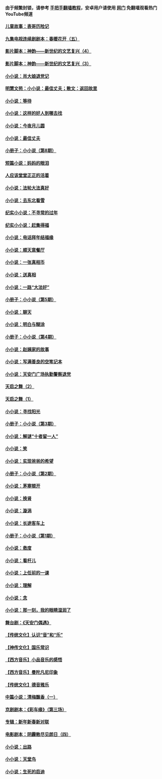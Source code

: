 #### 由于频繁封锁，请参考 [手把手翻墙教程](https://github.com/gfw-breaker/guides/wiki/)，安卓用户请使用 [网门](https://github.com/gfw-breaker/nogfw/blob/master/dl.md?t=06031700) 免翻墙观看热门YouTube频道 

#### [儿童故事：表哥历险记](../pages/328/383535.md?t=06031700) 

#### [九集电视连续剧剧本：春暖花开（五）](../pages/328/275919.md?t=06031700) 

#### [影片脚本：神韵——新世纪的文艺复兴（4）](../pages/328/266089.md?t=06031700) 

#### [影片脚本：神韵——新世纪的文艺复兴（3）](../pages/328/266087.md?t=06031700) 

#### [小小说：肖大娘退党记](../pages/328/239807.md?t=06031700) 

#### [明慧文苑：小小说：最佳丈夫；散文：返回故里](../pages/328/3439.md?t=06031700) 

#### [小小说：等待](../pages/328/223927.md?t=06031700) 

#### [小小说：这样的好人到哪去找](../pages/328/209396.md?t=06031700) 

#### [小小说：今夜月儿圆](../pages/328/193588.md?t=06031700) 

#### [小小说：最佳丈夫](../pages/328/190938.md?t=06031700) 

#### [小册子：小小说（第8期）](../pages/328/188202.md?t=06031700) 

#### [短篇小说：妈妈的眼泪](../pages/328/187712.md?t=06031700) 

#### [人应该堂堂正正的活着](../pages/328/182430.md?t=06031700) 

#### [小小说：法轮大法真好](../pages/328/174669.md?t=06031700) 

#### [小小说：去东北看雪](../pages/328/173882.md?t=06031700) 

#### [纪实小小说：不寻常的过年](../pages/328/173187.md?t=06031700) 

#### [纪实小小说：赶集得福](../pages/328/172652.md?t=06031700) 

#### [小小说：电话拜年结福缘](../pages/328/172533.md?t=06031700) 

#### [小小说：顺天意餐厅](../pages/328/170182.md?t=06031700) 

#### [小小说：一张真相币](../pages/328/169410.md?t=06031700) 

#### [小小说：送真相](../pages/328/166713.md?t=06031700) 

#### [小小说：一路“大法好”](../pages/328/162016.md?t=06031700) 

#### [小册子：小小说（第5期）](../pages/328/161131.md?t=06031700) 

#### [小小说：聊天](../pages/328/159640.md?t=06031700) 

#### [小小说：明白与糊涂](../pages/328/158101.md?t=06031700) 

#### [小册子：小小说（第4期）](../pages/328/158006.md?t=06031700) 

#### [小小说：赵姨家的故事](../pages/328/157843.md?t=06031700) 

#### [小小说：写满善良的空笔记本](../pages/328/157382.md?t=06031700) 

#### [小小说：天安门广场执勤警察退党](../pages/328/156982.md?t=06031700) 

#### [天启之舞（2）](../pages/328/153440.md?t=06031700) 

#### [天启之舞（1）](../pages/328/153439.md?t=06031700) 

#### [小小说：寻找阳光](../pages/328/153065.md?t=06031700) 

#### [小册子：小小说（第3期）](../pages/328/151715.md?t=06031700) 

#### [小小说：解谜“十者留一人”](../pages/328/148967.md?t=06031700) 

#### [小小说：笑](../pages/328/148905.md?t=06031700) 

#### [小小说：实现爸爸的希望](../pages/328/148096.md?t=06031700) 

#### [小册子：小小说（第2期）](../pages/328/147214.md?t=06031700) 

#### [小小说：茅塞顿开](../pages/328/147030.md?t=06031700) 

#### [小小说：换肾](../pages/328/146770.md?t=06031700) 

#### [小小说：漩涡](../pages/328/146683.md?t=06031700) 

#### [小小说：长途客车上](../pages/328/145076.md?t=06031700) 

#### [小册子：小小说（第1期）](../pages/328/143963.md?t=06031700) 

#### [小小说：救度](../pages/328/143927.md?t=06031700) 

#### [小小说：看杆儿](../pages/328/142137.md?t=06031700) 

#### [小小说：上任前的一课](../pages/328/140808.md?t=06031700) 

#### [小小说：理解](../pages/328/140476.md?t=06031700) 

#### [小小说：念](../pages/328/139513.md?t=06031700) 

#### [小小说：那一刻，我的眼睛湿润了](../pages/328/138476.md?t=06031700) 

#### [舞台剧：《天安门偶遇》](../pages/328/117155.md?t=06031700) 

#### [【传统文化】认识“音”和“乐”](../pages/328/108667.md?t=06031700) 

#### [【神传文化】国乐常识](../pages/328/104225.md?t=06031700) 

#### [【西方音乐】小品音乐的感悟](../pages/328/102924.md?t=06031700) 

#### [【西方音乐】曼陀凡尼印象](../pages/328/102922.md?t=06031700) 

#### [【传统文化】德音雅乐](../pages/328/102923.md?t=06031700) 

#### [中篇小说：清梅飘香（一）](../pages/328/101058.md?t=06031700) 

#### [京剧剧本：《彩车缘》（第三场）](../pages/328/96434.md?t=06031700) 

#### [专辑：新年新春新对联](../pages/328/94991.md?t=06031700) 

#### [电影剧本：阴霾散尽见朗日（四）](../pages/328/87081.md?t=06031700) 

#### [小小说：出路](../pages/328/84848.md?t=06031700) 

#### [小小说：天堂鸟](../pages/328/83084.md?t=06031700) 

#### [小小说：生死的启迪](../pages/328/70977.md?t=06031700) 

